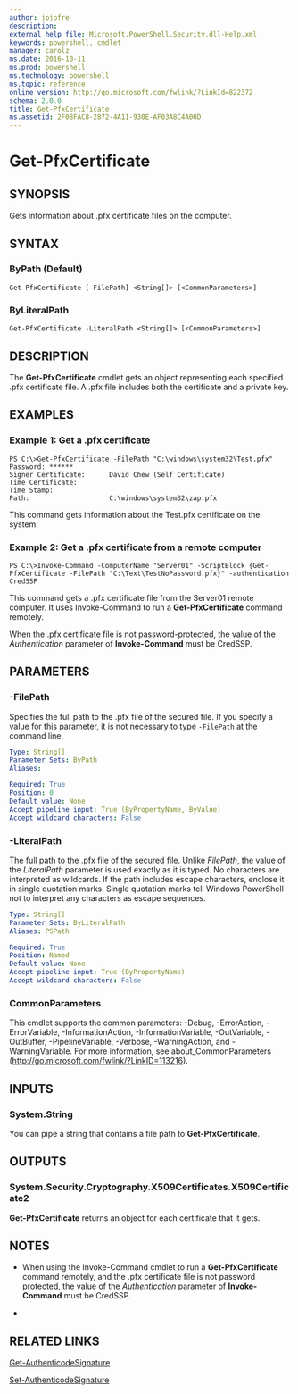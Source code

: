 ```yaml
---
author: jpjofre
description: 
external help file: Microsoft.PowerShell.Security.dll-Help.xml
keywords: powershell, cmdlet
manager: carolz
ms.date: 2016-10-11
ms.prod: powershell
ms.technology: powershell
ms.topic: reference
online version: http://go.microsoft.com/fwlink/?LinkId=822372
schema: 2.0.0
title: Get-PfxCertificate
ms.assetid: 2F08FAC8-2872-4A11-930E-AF03A8C4A00D
---
```


# Get-PfxCertificate

## SYNOPSIS
Gets information about .pfx certificate files on the computer.

## SYNTAX

### ByPath (Default)
```
Get-PfxCertificate [-FilePath] <String[]> [<CommonParameters>]
```

### ByLiteralPath
```
Get-PfxCertificate -LiteralPath <String[]> [<CommonParameters>]
```

## DESCRIPTION
The **Get-PfxCertificate** cmdlet gets an object representing each specified .pfx certificate file.
A .pfx file includes both the certificate and a private key.

## EXAMPLES

### Example 1: Get a .pfx certificate
```
PS C:\>Get-PfxCertificate -FilePath "C:\windows\system32\Test.pfx"
Password: ******
Signer Certificate:      David Chew (Self Certificate) 
Time Certificate: 
Time Stamp: 
Path:                    C:\windows\system32\zap.pfx
```

This command gets information about the Test.pfx certificate on the system.

### Example 2: Get a .pfx certificate from a remote computer
```
PS C:\>Invoke-Command -ComputerName "Server01" -ScriptBlock {Get-PfxCertificate -FilePath "C:\Text\TestNoPassword.pfx}" -authentication CredSSP
```

This command gets a .pfx certificate file from the Server01 remote computer.
It uses Invoke-Command to run a **Get-PfxCertificate** command remotely.

When the .pfx certificate file is not password-protected, the value of the *Authentication* parameter of **Invoke-Command** must be CredSSP.

## PARAMETERS

### -FilePath
Specifies the full path to the .pfx file of the secured file.
If you specify a value for this parameter, it is not necessary to type `-FilePath` at the command line.

```yaml
Type: String[]
Parameter Sets: ByPath
Aliases: 

Required: True
Position: 0
Default value: None
Accept pipeline input: True (ByPropertyName, ByValue)
Accept wildcard characters: False
```

### -LiteralPath
The full path to the .pfx file of the secured file.
Unlike *FilePath*, the value of the *LiteralPath* parameter is used exactly as it is typed.
No characters are interpreted as wildcards.
If the path includes escape characters, enclose it in single quotation marks.
Single quotation marks tell Windows PowerShell not to interpret any characters as escape sequences.

```yaml
Type: String[]
Parameter Sets: ByLiteralPath
Aliases: PSPath

Required: True
Position: Named
Default value: None
Accept pipeline input: True (ByPropertyName)
Accept wildcard characters: False
```

### CommonParameters
This cmdlet supports the common parameters: -Debug, -ErrorAction, -ErrorVariable, -InformationAction, -InformationVariable, -OutVariable, -OutBuffer, -PipelineVariable, -Verbose, -WarningAction, and -WarningVariable. For more information, see about_CommonParameters (http://go.microsoft.com/fwlink/?LinkID=113216).

## INPUTS

### System.String
You can pipe a string that contains a file path to **Get-PfxCertificate**.

## OUTPUTS

### System.Security.Cryptography.X509Certificates.X509Certificate2
**Get-PfxCertificate** returns an object for each certificate that it gets.

## NOTES
* When using the Invoke-Command cmdlet to run a **Get-PfxCertificate** command remotely, and the .pfx certificate file is not password protected, the value of the *Authentication* parameter of **Invoke-Command** must be CredSSP.

*

## RELATED LINKS

[Get-AuthenticodeSignature](.\Get-AuthenticodeSignature.md)

[Set-AuthenticodeSignature](.\Set-AuthenticodeSignature.md)



